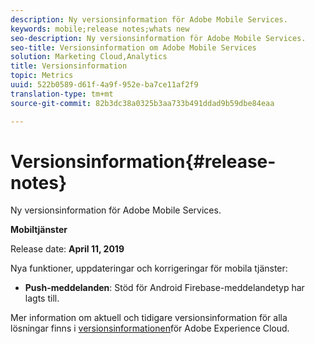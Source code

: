```yaml
---
description: Ny versionsinformation för Adobe Mobile Services.
keywords: mobile;release notes;whats new
seo-description: Ny versionsinformation för Adobe Mobile Services.
seo-title: Versionsinformation om Adobe Mobile Services
solution: Marketing Cloud,Analytics
title: Versionsinformation
topic: Metrics
uuid: 522b0589-d61f-4a9f-952e-ba7ce11af2f9
translation-type: tm+mt
source-git-commit: 82b3dc38a0325b3aa733b491ddad9b59dbe84eaa

---
```



# Versionsinformation{#release-notes}

Ny versionsinformation för Adobe Mobile Services.

**Mobiltjänster**

Release date: **April 11, 2019**

Nya funktioner, uppdateringar och korrigeringar för mobila tjänster:

* **Push-meddelanden**: Stöd för Android Firebase-meddelandetyp har lagts till.

Mer information om aktuell och tidigare versionsinformation för alla lösningar finns i [versionsinformationen](https://docs.adobe.com/content/help/en/release-notes/experience-cloud/current.html)för Adobe Experience Cloud.
